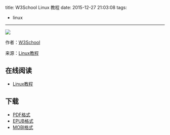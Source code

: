 title: W3School Linux 教程
date: 2015-12-27 21:03:08
tags:
  - linux
---

![](https://ek8whxe.cloudimg.io/s/width/226/https://www.gitbook.com/cover/book/wizardforcel/w3school-linux.jpg?build=1450097146040&v=12.0.2)

作者：[W3School](http://www.w3cschool.cc)

来源：[Linux教程](http://www.w3cschool.cc/linux/linux-tutorial.html)

<!--more-->

## 在线阅读 ##

* [Linux教程](https://www.gitbook.com/book/wizardforcel/w3school-linux/details)

## 下载 ##

* [PDF格式](https://www.gitbook.com/download/pdf/book/wizardforcel/w3school-linux)
* [EPUB格式](https://www.gitbook.com/download/epub/book/wizardforcel/w3school-linux)
* [MOBI格式](https://www.gitbook.com/download/mobi/book/wizardforcel/w3school-linux)